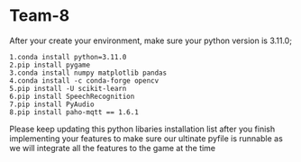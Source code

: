 # Team-8

After your create your environment, make sure your python version is 3.11.0; 
	
	1.conda install python=3.11.0
	2.pip install pygame
	3.conda install numpy matplotlib pandas
	4.conda install -c conda-forge opencv
	5.pip install -U scikit-learn
  	6.pip install SpeechRecognition
   	7.pip install PyAudio
    8.pip install paho-mqtt == 1.6.1

Please keep updating this python libaries installation list after you finish implementing your features to make sure our ultinate pyfile is runnable as we will integrate all the features to the game at the time
